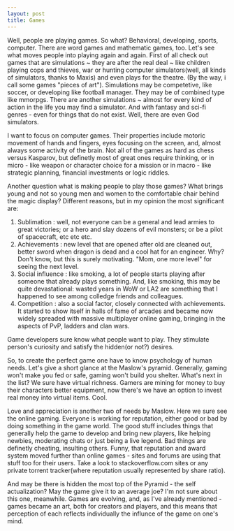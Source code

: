 ```yaml
---
layout: post
title: Games
---
```


Well, people are playing games. So what? Behavioral, developing, sports, computer. There are word games and mathematic games, too. Let's see what moves people into playing again and again. First of all check out games that are simulations ~ they are after the real deal ~ like children playing cops and thieves, war or hunting computer simulators(well, all kinds of simulators, thanks to Maxis) and even plays for the theatre. (By the way, i call some games "pieces of art"). Simulations may be competetive, like soccer, or developing like football manager. They may be of combined type like mmorpgs. There are another simulations ~ almost for every kind of action in the life you may find a simulator. And with fantasy and sci-fi genres - even for things that do not exist. Well, there are even God simulators.

I want to focus on computer games. Their properties include motoric movement of hands and fingers, eyes focusing on the screen, and, almost always some activity of the brain. Not all of the games as hard as chess versus Kasparov, but definetly most of great ones require thinking, or in micro - like weapon or character choice for a mission or in macro - like strategic planning, financial investments or logic riddles.

Another question what is making people to play those games? What brings young and not so young men and women to the comfortable chair behind the magic display? Different reasons, but in my opinion the most significant are:

1. Sublimation : well, not everyone can be a general and lead armies to great victories; or a hero and slay dozens of evil monsters; or be a pilot of spacecraft, etc etc etc. 
2. Achievements : new level that are opened after old are cleaned out, better sword when dragon is dead and a cool hat for an engineer. Why? Don't know, but this is surely motivating. "Mom, one more level" for seeing the next level. 
3. Social influence : like smoking, a lot of people starts playing after someone that already plays something. And, like smoking, this may be quite devastational: wasted years in WoW or LA2 are something that I happened to see among colledge friends and colleagues.
4. Competition : also a social factor, closely connected with achievements. It started to show itself in halls of fame of arcades and became now widely spreaded with massive multiplayer online gaming, bringing in the aspects of PvP, ladders and clan wars.

Game developers sure know what people want to play. They stimulate person's curiosity and satisfy the hidden(or not?) desires.

So, to create the perfect game one have to know psychology of human needs. Let's give a short glance at the Maslow's pyramid. Generally, gaming won't make you fed or safe, gaming won't build you shelter. What's next in the list? We sure have virtual richness. Gamers are mining for money to buy their characters better equipment, now there's we have an option to invest real money into virtual items. Cool.

Love and appreciation is another two of needs by Maslow. Here we sure see the online gaming. Everyone is working for reputation, either good or bad by doing something in the game world. The good stuff includes things that generally help the game to develop and bring new players, like helping newbies, moderating chats or just being a live legend. Bad things are definetly cheating, insulting others. Funny, that reputation and award system moved further than online games - sites and forums are using that stuff too for their users. Take a look to stackoverflow.com sites or any private torrent tracker(where reputation usually represented by share ratio). 

And may be there is hidden the most top of the Pyramid - the self actualization? May the game give it to an average joe? I'm not sure about this one, meanwhile. Games are evolving, and, as I've already mentioned - games became an art, both for creators and players, and this means that perception of each reflects individually the influnce of the game on one's mind.
